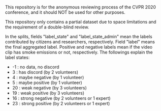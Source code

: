 This repository is for the anonymous reviewing process of the CVPR 2020 conference, and it should NOT be used for other purposes.

This repository only contains a partial dataset due to space limitations and the requirement of a double-blind review.

In the splits, fields "label_state" and "label_state_admin" mean the labels contributed by citizens and researchers, respectively. Field "label" means the final aggregated label. Positive and negative labels mean if the video clip has smoke emissions or not, respectively. The followings explain the label states:
- -1 : no data, no discord
- 3 : has discord (by 2 volunteers)
- 4 : maybe negative (by 1 volunteer)
- 5 : maybe positive (by 1 volunteer)
- 20 : weak negative (by 3 volunteers)
- 19 : weak positive (by 3 volunteers)
- 16 : strong negative (by 2 volunteers or 1 expert)
- 23 : strong positive (by 2 volunteers or 1 expert)
